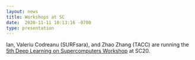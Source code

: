 ```yaml
---
layout: news
title: Workshops at SC
date:  2020-11-11 10:13:16 -0700
type: presentation
---
```

Ian, Valeriu Codreanu (SURFsara), and Zhao Zhang (TACC) are running the [5th Deep Learning on Supercomputers Workshop](https://sc20.supercomputing.org/session/?sess=sess199) at SC20.
